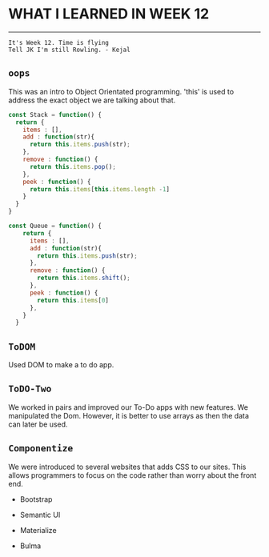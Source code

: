 # **WHAT I LEARNED IN  WEEK 12** 
___

    It's Week 12. Time is flying 
    Tell JK I'm still Rowling. - Kejal


## `oops`

This was an intro to Object Orientated programming. 'this' is used to address the exact object we are talking about that. 

```javascript
const Stack = function() {
  return {
    items : [],
    add : function(str){
      return this.items.push(str);
    },
    remove : function() {
      return this.items.pop();
    },
    peek : function() {
      return this.items[this.items.length -1]
    }
  }
}

const Queue = function() {
    return {
      items : [],
      add : function(str){
        return this.items.push(str);
      },
      remove : function() {
        return this.items.shift();
      },
      peek : function() {
        return this.items[0]
      },
    }
  }

```

## `ToDOM`

Used DOM to make a to do app. 

## `ToDO-Two`

We worked in pairs and improved our To-Do apps with new features.
We manipulated the Dom. However, it is better to use arrays as then the data can later be used. 

## `Componentize`

We were introduced to several websites that adds CSS to our sites. This allows programmers to focus on the code rather than worry about the front end.

* Bootstrap

* Semantic UI

* Materialize

* Bulma